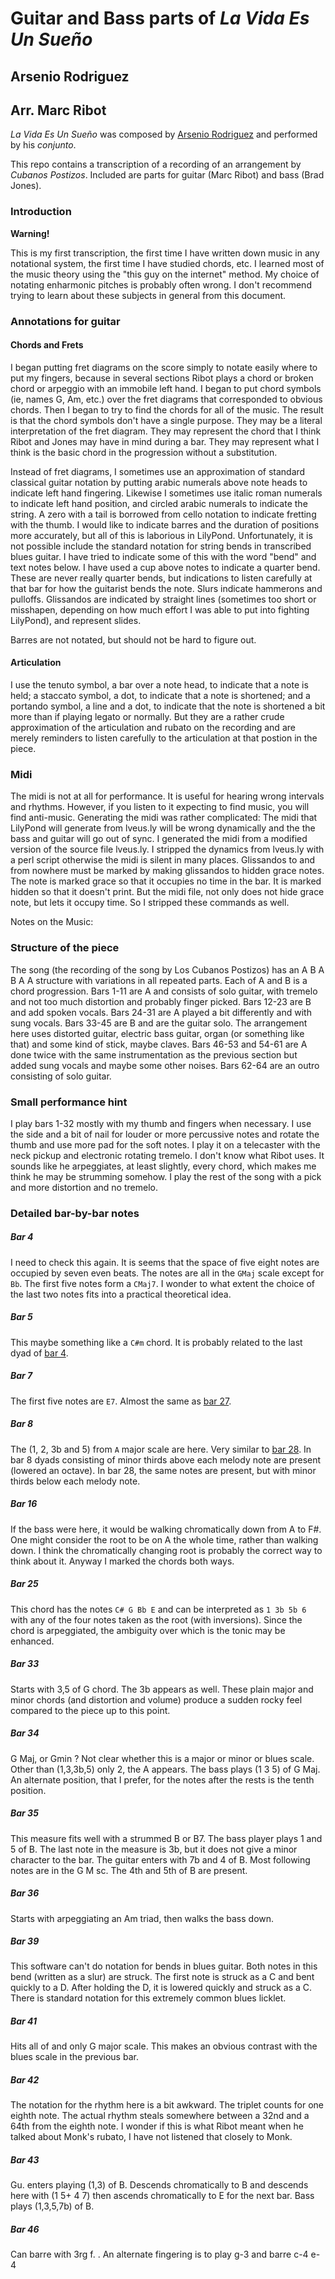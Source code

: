 # Guitar and Bass parts of *La Vida Es Un Sueño*
## Arsenio Rodriguez
## Arr. Marc Ribot

*La Vida Es Un Sueño* was composed by [Arsenio Rodriguez](https://en.wikipedia.org/wiki/Arsenio_Rodr%C3%ADguez) and performed by
his *conjunto*.

This repo contains a transcription of a recording of an arrangement by *Cubanos Postizos*.
Included are parts for guitar (Marc Ribot) and bass (Brad Jones).

### Introduction

**Warning!**

This is my first transcription, the first time I have
written down music in any notational system, the first time
I have studied chords, etc. I learned most of the music
theory using the "this guy on the internet" method. My choice
of notating enharmonic pitches is probably often wrong.
I don't recommend trying to learn about these subjects in
general from this document.

### Annotations for guitar

#### Chords and Frets

  I began putting fret diagrams on the score simply to
notate easily where to put my fingers, because in several
sections Ribot plays a chord or broken chord or arpeggio
with an immobile left hand. I began to put chord symbols
(ie, names G, Am, etc.) over the fret diagrams that
corresponded to obvious chords. Then I began to try to find
the chords for all of the music. The result is that the
chord symbols don't have a single purpose. They may be a
literal interpretation of the fret diagram. They may
represent the chord that I think Ribot and Jones may have in
mind during a bar. They may represent what I think is the basic
chord in the progression without a substitution.

 Instead of fret diagrams, I sometimes use an approximation
of standard classical guitar notation by putting arabic
numerals above note heads to indicate left hand
fingering. Likewise I sometimes use italic roman numerals to
indicate left hand position, and circled arabic numerals to
indicate the string. A zero with a tail is borrowed from
cello notation to indicate fretting with the thumb. I would
like to indicate barres and the duration of positions more
accurately, but all of this is laborious in
LilyPond. Unfortunately, it is not possible include the
standard notation for string bends in transcribed blues
guitar. I have tried to indicate some of this with the word
"bend" and text notes below. I have used a cup above notes
to indicate a quarter bend. These are never really quarter
bends, but indications to listen carefully at that bar for
how the guitarist bends the note.  Slurs indicate hammerons
and pulloffs.  Glissandos are indicated by straight lines
(sometimes too short or misshapen, depending on how much
effort I was able to put into fighting LilyPond), and
represent slides.

Barres are not notated, but should not be hard to figure out.

#### Articulation

I use the tenuto symbol, a bar over a note head, to indicate
that a note is held; a staccato symbol, a dot, to indicate
that a note is shortened; and a portando symbol, a line and
a dot, to indicate that the note is shortened a bit more
than if playing legato or normally.  But they are a rather
crude approximation of the articulation and rubato on the
recording and are merely reminders to listen carefully to
the articulation at that postion in the piece.

### Midi

The midi is not at all for performance. It is useful for
hearing wrong intervals and rhythms. However, if you listen to
it expecting to find music, you will find anti-music.
  Generating the midi was rather complicated: The midi that
LilyPond will generate from lveus.ly will be wrong
dynamically and the the bass and guitar will go out of
sync. I generated the midi from a modified version of the
source file lveus.ly. I stripped the dynamics from lveus.ly
with a perl script otherwise the midi is silent in many
places. Glissandos to and from nowhere must be marked by
making glissandos to hidden grace notes. The note is marked
grace so that it occupies no time in the bar. It is marked
hidden so that it doesn't print.  But the midi file, not
only does not hide grace note, but lets it occupy time. So I
stripped these commands as well.

Notes on the Music:

### Structure of the piece

The song (the recording of the song by Los Cubanos Postizos)
has an A B A B A A structure with variations in all repeated
parts. Each of A and B is a chord progression.  Bars 1-11
are A and consists of solo guitar, with tremelo and not too
much distortion and probably finger picked.  Bars 12-23 are
B and add spoken vocals.  Bars 24-31 are A played a bit
differently and with sung vocals.  Bars 33-45 are B and are
the guitar solo. The arrangement here uses distorted guitar,
electric bass guitar, organ (or something like that) and
some kind of stick, maybe claves. Bars 46-53 and 54-61 are A
done twice with the same instrumentation as the previous
section but added sung vocals and maybe some other
noises. Bars 62-64 are an outro consisting of solo guitar.

### Small performance hint

I play bars 1-32 mostly with my thumb and fingers when
necessary.  I use the side and a bit of nail for louder or
more percussive notes and rotate the thumb and use more pad
for the soft notes. I play it on a telecaster with the neck
pickup and electronic rotating tremelo.  I don't know what
Ribot uses.  It sounds like he arpeggiates, at least
slightly, every chord, which makes me think he may be
strumming somehow. I play the rest of the song with a pick
and more distortion and no tremelo.

### Detailed bar-by-bar notes

##### Bar 4

I need to check this again. It is seems that the
space of five eight notes are occupied by seven even
beats. The notes are all in the `GMaj` scale except for
`Bb`. The first five notes form a `CMaj7`. I wonder to what
extent the choice of the last two notes fits into a
practical theoretical idea.

##### Bar 5

This maybe something like a `C#m` chord. It is probably
related to the last dyad of [bar 4](#bar-4).

##### Bar 7

The first five notes are `E7`. Almost the same as [bar 27](#bar-27).

##### Bar 8
  The (1, 2, 3b and 5) from `A` major scale are here. Very
similar to [bar 28](#bar-28). In bar 8 dyads consisting of minor
thirds above each melody note are present (lowered an
octave). In bar 28, the same notes are present, but with
minor thirds below each melody note.

##### Bar 16

If the bass were here, it would be walking chromatically
down from A to F#. One might consider the root to be on A
the whole time, rather than walking down. I think the
chromatically changing root is probably the correct way to
think about it. Anyway I marked the chords both ways.

##### Bar 25

This chord has the notes `C# G Bb E` and can be interpreted as
`1 3b 5b 6` with any of the four notes taken as the root (with inversions).
Since the chord is arpeggiated, the ambiguity over which is the
tonic may be enhanced.

##### Bar 33

Starts with 3,5 of G chord. The 3b appears as well.  These
plain major and minor chords (and distortion and volume)
produce a sudden rocky feel compared to the piece up to this
point.

##### Bar 34
  G Maj, or Gmin ?  Not clear whether this is a major or
minor or blues scale. Other than (1,3,3b,5) only 2, the A
appears.  The bass plays (1 3 5) of G Maj. An alternate
position, that I prefer, for the notes after the rests is
the tenth position.

##### Bar 35

This measure fits well with a strummed B or B7. The bass
player plays 1 and 5 of B. The last note in the measure is
3b, but it does not give a minor character to the bar. The
guitar enters with 7b and 4 of B. Most following notes are
in the G M sc. The 4th and 5th of B are present.

##### Bar 36

Starts with arpeggiating an Am triad, then walks the bass
down.

##### Bar 39

This software can't do notation for bends in blues
guitar. Both notes in this bend (written as a slur) are
struck. The first note is struck as a C and bent quickly to
a D. After holding the D, it is lowered quickly and struck
as a C. There is standard notation for this extremely common
blues licklet.

##### Bar 41

Hits all of and only G major scale. This makes an
obvious contrast with the blues scale in the previous bar.

##### Bar 42

The notation for the rhythm here is a bit awkward.  The
triplet counts for one eighth note. The actual rhythm steals
somewhere between a 32nd and a 64th from the eighth note. I
wonder if this is what Ribot meant when he talked about
Monk's rubato, I have not listened that closely to Monk.

##### Bar 43

Gu. enters playing (1,3) of B. Descends chromatically to
B and descends here with (1 5+ 4 7) then ascends
chromatically to E for the next bar. Bass plays (1,3,5,7b)
of B.

##### Bar 46

Can barre with 3rg f. . An alternate fingering is to play
g-3 and barre c-4 e-4
